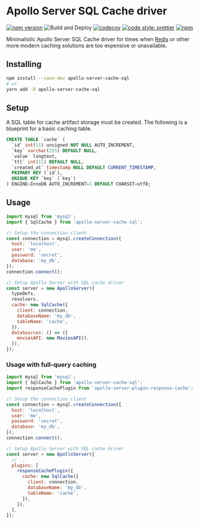 # Apollo Server SQL Cache driver

[![npm version](https://badge.fury.io/js/apollo-server-cache-sql.svg)](https://badge.fury.io/js/apollo-server-cache-sql)
![Build and Deploy](https://github.com/MatissJanis/apollo-server-cache-sql/workflows/Build%20and%20Deploy/badge.svg)
[![codecov](https://codecov.io/gh/MatissJanis/apollo-server-cache-sql/branch/master/graph/badge.svg)](https://codecov.io/gh/MatissJanis/apollo-server-cache-sql)
[![code style: prettier](https://img.shields.io/badge/code_style-prettier-ff69b4.svg?style=flat-square)](https://github.com/prettier/prettier)
[![npm](https://img.shields.io/npm/l/apollo-server-cache-sql.svg)](https://www.npmjs.com/package/apollo-server-cache-sql)

Minimalistic Apollo Server SQL Cache driver for times when [Redis](https://github.com/apollographql/apollo-server/blob/master/packages/apollo-server-cache-redis) or other more modern caching solutions are too expensive or unavailable.

## Installing

```sh
npm install --save-dev apollo-server-cache-sql
# or
yarn add -D apollo-server-cache-sql
```

## Setup

A SQL table for cache artifact storage must be created. The following is a blueprint for a basic caching table.

```sql
CREATE TABLE `cache` (
  `id` int(11) unsigned NOT NULL AUTO_INCREMENT,
  `key` varchar(255) DEFAULT NULL,
  `value` longtext,
  `ttl` int(11) DEFAULT NULL,
  `created_at` timestamp NULL DEFAULT CURRENT_TIMESTAMP,
  PRIMARY KEY (`id`),
  UNIQUE KEY `key` (`key`)
) ENGINE=InnoDB AUTO_INCREMENT=1 DEFAULT CHARSET=utf8;
```

## Usage

```js
import mysql from 'mysql';
import { SqlCache } from 'apollo-server-cache-sql';

// Setup the connection client
const connection = mysql.createConnection({
  host: 'localhost',
  user: 'me',
  password: 'secret',
  database: 'my_db',
});
connection.connect();

// Setup Apollo Server with SQL cache driver
const server = new ApolloServer({
  typeDefs,
  resolvers,
  cache: new SqlCache({
    client: connection,
    databaseName: 'my_db',
    tableName: 'cache',
  }),
  dataSources: () => ({
    moviesAPI: new MoviesAPI(),
  }),
});
```

### Usage with full-query caching

```js
import mysql from 'mysql';
import { SqlCache } from 'apollo-server-cache-sql';
import responseCachePlugin from 'apollo-server-plugin-response-cache';

// Setup the connection client
const connection = mysql.createConnection({
  host: 'localhost',
  user: 'me',
  password: 'secret',
  database: 'my_db',
});
connection.connect();

// Setup Apollo Server with SQL cache driver
const server = new ApolloServer({
  // ...
  plugins: [
    responseCachePlugin({
      cache: new SqlCache({
        client: connection,
        databaseName: 'my_db',
        tableName: 'cache',
      }),
    }),
  ],
});
```
